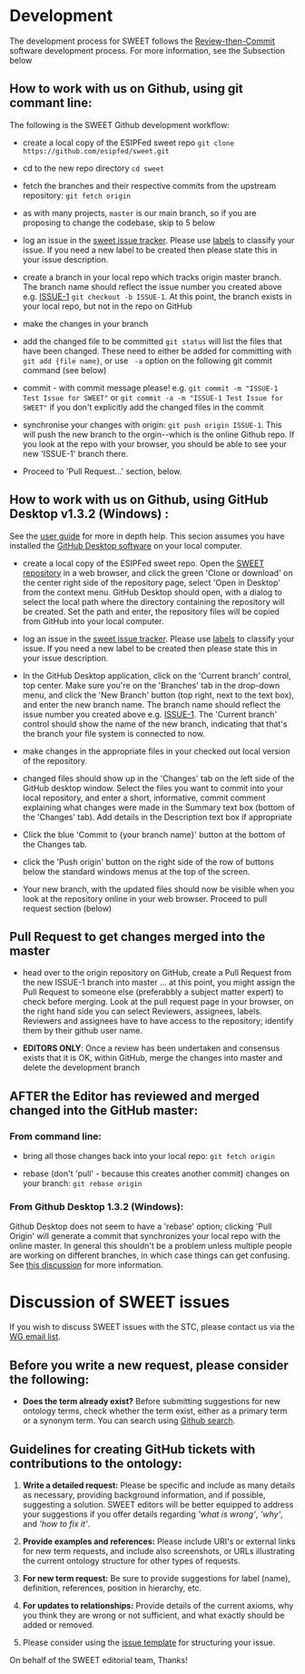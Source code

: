 # Development

The development process for SWEET follows the [Review-then-Commit](https://www.apache.org/foundation/glossary.html#ReviewThenCommit) software development process. For more information, see the Subsection below

## How to work with us on Github, using git commant line:
The following is the SWEET Github development workflow:
* create a local copy of the ESIPFed sweet repo ```git clone https://github.com/esipfed/sweet.git```
* cd to the new repo directory ```cd sweet```
* fetch the branches and their respective commits from the upstream repository: ```git fetch origin```
* as with many projects, `master` is our main branch, so if you are proposing to change the codebase, skip to 5 below
* log an issue in the [sweet issue tracker](https://github.com/ESIPFed/sweet/issues).  Please use [labels](https://help.github.com/articles/applying-labels-to-issues-and-pull-requests/) to classify your issue. If you need a new label to be created then please state this in your issue description. 
* create a branch in your local repo which tracks origin master branch. The branch name should reflect the issue number you created above e.g. [ISSUE-1](https://github.com/ESIPFed/sweet/issues/1) ```git checkout -b ISSUE-1```. At this point, the branch exists in your local repo, but not in the repo on GitHub
* make the changes in your branch
* add the changed file to be committed
```git status``` will list the files that have been changed. These need to either be added for committing with ```git add {file name}```, or use ``` -a``` option on the following git commit command (see below)

* commit - with commit message please! e.g. ```git commit -m "ISSUE-1 Test Issue for SWEET"``` or
```git commit -a -m "ISSUE-1 Test Issue for SWEET"``` if you don't explicitly add the changed files in the commit

* synchronise your changes with origin: ```git push origin ISSUE-1```. This will push the new branch to the orgin--which is the online Github repo. If you look at the repo with your browser, you should be able to see your new 'ISSUE-1' branch there. 

* Proceed to 'Pull Request...' section, below.


## How to work with us on Github, using GitHub Desktop v1.3.2 (Windows) :
See the [user guide](https://help.github.com/desktop/guides/) for more in depth help. This secion assumes you have installed the [GitHub Desktop software](https://desktop.github.com/) on your local computer. 

* create a local copy of the ESIPFed sweet repo. Open the [SWEET repository](https://github.com/ESIPFed/sweet) in a web browser, and click the green 'Clone or download' on the center right side of the repository page, select 'Open in Desktop' from the context menu.  GitHub Desktop should open, with a dialog to select the local path where the directory containing the repository will be created. Set the path and enter, the repository files will be copied from GitHub into your local computer.

* log an issue in the [sweet issue tracker](https://github.com/ESIPFed/sweet/issues).  Please use [labels](https://help.github.com/articles/applying-labels-to-issues-and-pull-requests/) to classify your issue. If you need a new label to be created then please state this in your issue description. 

* In the GitHub Desktop application, click on the 'Current branch' control, top center. Make sure you're on the 'Branches' tab in the drop-down menu, and click the 'New Branch' button (top right, next to the text box), and enter the new branch name. The branch name should reflect the issue number you created above e.g. [ISSUE-1](https://github.com/ESIPFed/sweet/issues/1).  The 'Current branch' control should show the name of the new branch, indicating that that's the branch your file system is connected to now.

* make changes in the appropriate files in your checked out local version of the repository. 

* changed files should show up in the 'Changes' tab on the left side of the GitHub desktop window. Select the files you want to commit into your local repository, and enter a short, informative, commit comment explaining what changes were made in the Summary text box (bottom of the 'Changes' tab). Add details in the Description text box if appropriate

* Click the blue 'Commit to {your branch name}' button at the bottom of the Changes tab.

* click the 'Push origin' button on the right side of the row of buttons below the standard windows menus at the top of the screen.  

* Your new branch, with the updated files should now be visible when you look at the repository online in your web browser. Proceed to pull request section (below)


## Pull Request to get changes merged into the master

* head over to the origin repository on GitHub, create a Pull Request from the new ISSUE-1 branch into master ... at this point, you might assign the Pull Request to someone else (preferabbly a subject matter expert) to check before merging.  Look at the pull request page in your browser, on the right hand side you can select Reviewers, assignees, labels. Reviewers and assignees have to have access to the repository; identify them by their github user name.

* **EDITORS ONLY**: Once a review has been undertaken and consensus exists that it is OK, within GitHub, merge the changes into master and delete the development branch


## AFTER the Editor has reviewed and merged changed into the GitHub master: 

### From command line:
* bring all those changes back into your local repo: ```git fetch origin```

* rebase (don't 'pull' - because this creates another commit) changes on your branch: ```git rebase origin```

### From Github Desktop 1.3.2 (Windows):

Github Desktop does not seem to have a 'rebase' option; clicking 'Pull Origin' will generate a commit that synchronizes your local repo with the online master. In general this shouldn't be a problem unless multiple people are working on different branches, in which case things can get confusing. See [this discussion](https://www.atlassian.com/git/tutorials/merging-vs-rebasing) for more information. 

# Discussion of SWEET issues 
If you wish to discuss SWEET issues with the STC, please contact us via the [WG email list](http://lists.esipfed.org/mailman/listinfo/esip-semanticweb). 

## Before you write a new request, please consider the following: 

- **Does the term already exist?** Before submitting suggestions for new ontology terms, check whether the term exist, either as a primary term or a synonym term. You can search using [Github search](https://github.com/ESIPFed/sweet/search?utf8=%E2%9C%93&q=&type=).

## Guidelines for creating GitHub tickets with contributions to the ontology:

1. **Write a detailed request:** Please be specific and include as many details as necessary, providing background information, and if possible, suggesting a solution. SWEET editors will be better equipped to address your suggestions if you offer details regarding *'what is wrong'*, *'why'*, and *'how to fix it'*.

2. **Provide examples and references:** Please include URI's or external links for new term requests, and include also screenshots, or URLs illustrating the current ontology structure for other types of requests. 

3. **For new term request:** Be sure to provide suggestions for label (name), definition, references, position in hierarchy, etc.

4. **For updates to relationships:** Provide details of the current axioms, why you think they are wrong or not sufficient, and what exactly should be added or removed.

5. Please consider using the [issue template](https://github.com/ESIPFed/sweet/blob/master/issue_template.md) for structuring your issue.

On behalf of the SWEET editorial team, Thanks!
